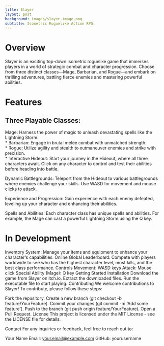```yaml
---
title: Slayer
layout: post
background: images/slayer-image.png
subtitle: Isometric Roguelike Action RPG.
---
```


# Overview
Slayer is an exciting top-down isometric roguelike game that immerses players in a world of strategic combat and character progression. Choose from three distinct classes—Mage, Barbarian, and Rogue—and embark on thrilling adventures, battling fierce enemies and mastering powerful abilities.

# Features
## Three Playable Classes:

Mage: Harness the power of magic to unleash devastating spells like the Lightning Storm.
<br>* Barbarian: Engage in brutal melee combat with unmatched strength.
<br>* Rogue: Utilize agility and stealth to outmaneuver enemies and strike with precision.
<br>* Interactive Hideout: Start your journey in the Hideout, where all three characters await. Click on any character to control and test their abilities before heading into battle.

Dynamic Battlegrounds: Teleport from the Hideout to various battlegrounds where enemies challenge your skills. Use WASD for movement and mouse clicks to attack.

Experience and Progression: Gain experience with each enemy defeated, leveling up your character and enhancing their abilities.

Spells and Abilities: Each character class has unique spells and abilities. For example, the Mage can cast a powerful Lightning Storm using the Q key.

# In Development

Inventory System: Manage your items and equipment to enhance your character's capabilities.
Online Global Leaderboard: Compete with players worldwide to see who has the highest character level, most kills, and the best class performance.
Controls
Movement: WASD keys
Attack: Mouse click
Special Ability (Mage): Q key
Getting Started
Installation
Download the game from Slayer on itch.io.
Extract the downloaded files.
Run the executable file to start playing.
Contributing
We welcome contributions to Slayer! To contribute, please follow these steps:

Fork the repository.
Create a new branch (git checkout -b feature/YourFeature).
Commit your changes (git commit -m 'Add some feature').
Push to the branch (git push origin feature/YourFeature).
Open a Pull Request.
License
This project is licensed under the MIT License - see the LICENSE file for details.

Contact
For any inquiries or feedback, feel free to reach out to:

Your Name
Email: your.email@example.com
GitHub: yourusername
